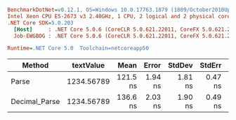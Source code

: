 ``` ini

BenchmarkDotNet=v0.12.1, OS=Windows 10.0.17763.1879 (1809/October2018Update/Redstone5)
Intel Xeon CPU E5-2673 v3 2.40GHz, 1 CPU, 2 logical and 2 physical cores
.NET Core SDK=5.0.203
  [Host]     : .NET Core 5.0.6 (CoreCLR 5.0.621.22011, CoreFX 5.0.621.22011), X64 RyuJIT
  Job-EWGBOG : .NET Core 5.0.6 (CoreCLR 5.0.621.22011, CoreFX 5.0.621.22011), X64 RyuJIT

Runtime=.NET Core 5.0  Toolchain=netcoreapp50  

```
|        Method |  textValue |     Mean |   Error |  StdDev |  StdErr |      Min |      Max |   Median | Ratio | MannWhitney(5%) | RatioSD |
|-------------- |----------- |---------:|--------:|--------:|--------:|---------:|---------:|---------:|------:|---------------- |--------:|
|         Parse | 1234.56789 | 121.5 ns | 1.94 ns | 1.81 ns | 0.47 ns | 119.6 ns | 124.3 ns | 120.5 ns |  1.00 |            Base |    0.00 |
| Decimal_Parse | 1234.56789 | 136.6 ns | 2.03 ns | 1.90 ns | 0.49 ns | 134.4 ns | 140.5 ns | 135.9 ns |  1.12 |          Slower |    0.02 |
